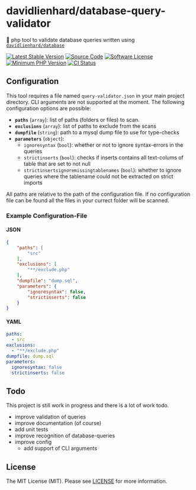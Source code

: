 # davidlienhard/database-query-validator
🐘 php tool to validate database queries written using [`davidlienhard/database`](https://github.com/davidlienhard/database)

[![Latest Stable Version](https://img.shields.io/packagist/v/davidlienhard/database-query-validator.svg?style=flat-square)](https://packagist.org/packages/davidlienhard/database-query-validator)
[![Source Code](https://img.shields.io/badge/source-davidlienhard/database--query--validator-blue.svg?style=flat-square)](https://github.com/davidlienhard/database-query-validator)
[![Software License](https://img.shields.io/badge/license-MIT-brightgreen.svg?style=flat-square)](https://github.com/davidlienhard/database-query-validator/blob/master/LICENSE)
[![Minimum PHP Version](https://img.shields.io/badge/php-%3E%3D%208.0-8892BF.svg?style=flat-square)](https://php.net/)
[![CI Status](https://github.com/davidlienhard/database-query-validator/actions/workflows/check.yml/badge.svg)](https://github.com/davidlienhard/database-query-validator/actions/workflows/check.yml)

## Configuration
This tool requires a file named `query-validator.json` in your main project directory. CLI arguments are not supported at the moment.
The following configuration options are possible:
 - **`paths`** (`array`): list of paths (folders or files) to scan.
 - **`exclusions`** (`array`): list of paths to exclude from the scans
 - **`dumpfile`** (`string`): path to a mysql dump file to use for type-checks
 - **`parameters`** (`object`):
   - `ignoresyntax` (`bool`): whether or not to ignore syntax-errors in the queries
   - `strictinserts` (`bool`): checks if inserts contains all text-colums of table that are set to not null
   - `strictinsertsignoremissingtablenames` (`bool`): whether to ignore queries where the tablename could not be extracted on strict imports

All paths are relative to the path of the configuration file. If no configuration file can be found all the files in your currect folder will be scanned.

### Example Configuration-File

#### JSON
```json
{
    "paths": [
        "src"
    ],
    "exclusions": [
        "**/exclude.php"
    ],
    "dumpfile": "dump.sql",
    "parameters": {
        "ignoresyntax": false,
        "strictinserts": false
    }
}
```

#### YAML
```yml
paths:
  - src
exclusions:
  - "**/exclude.php"
dumpfile: dump.sql
parameters:
  ignoresyntax: false
  strictinserts: false
```

## Todo
This project is still work in progress and there is a lot of work todo.
 - improve validation of queries
 - improve documentation (of course)
 - add unit tests
 - improve recognition of database-queries
 - improve config
   - add support of CLI arguments

## License

The MIT License (MIT). Please see [LICENSE](https://github.com/davidlienhard/httpclient/blob/master/LICENSE) for more information.
